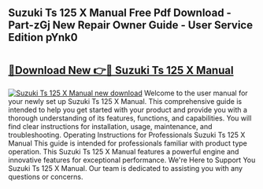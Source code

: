 ## Suzuki Ts 125 X Manual Free Pdf Download - Part-zGj New Repair Owner Guide - User Service Edition pYnk0

# <h2><a href="http://bc82700.oget.top/?id=Suzuki+Ts+125+X+Manual">🔗Download New 👉🔴 Suzuki Ts 125 X Manual</a></h2>

[![Suzuki Ts 125 X Manual new download](https://i.imgur.com/5g1atiW.png)](http://bc82700.oget.top/?id=Suzuki+Ts+125+X+Manual)
Welcome to the user manual for your newly set up Suzuki Ts 125 X Manual. This comprehensive guide is intended to help you get started with your product and provide you with a thorough understanding of its features, functions, and capabilities. You will find clear instructions for installation, usage, maintenance, and troubleshooting. Operating Instructions for Professionals Suzuki Ts 125 X Manual This guide is intended for professionals familiar with product type operation. This Suzuki Ts 125 X Manual features a powerful engine and innovative features for exceptional performance. We're Here to Support You Suzuki Ts 125 X Manual. Our team is dedicated to assisting you with any questions or concerns.
